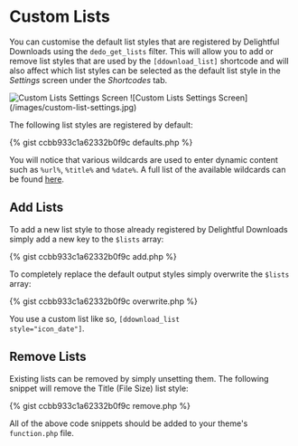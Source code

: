 # Custom Lists

You can customise the default list styles that are registered by Delightful Downloads using the <code>dedo_get_lists</code> filter. This will allow you to add or remove list styles that are used by the <code>[ddownload_list]</code> shortcode and will also affect which list styles can be selected as the default list style in the <em>Settings</em> screen under the <em>Shortcodes</em> tab.

<img src="https://delightfuldownloads.com/wp-content/uploads/2014/02/custom-list-settings.jpg" alt="Custom Lists Settings Screen" />
![Custom Lists Settings Screen](/images/custom-list-settings.jpg)

The following list styles are registered by default:

{% gist ccbb933c1a62332b0f9c defaults.php %}

You will notice that various wildcards are used to enter dynamic content such as <code>%url%</code>, <code>%title%</code> and <code>%date%</code>. A full list of the available wildcards can be found <a title="Wildcards" href="/documentation/wildcards">here</a>.

<h2>Add Lists</h2>
To add a new list style to those already registered by Delightful Downloads simply add a new key to the <code>$lists</code> array:

{% gist ccbb933c1a62332b0f9c add.php %}

To completely replace the default output styles simply overwrite the <code>$lists</code> array:

{% gist ccbb933c1a62332b0f9c overwrite.php %}

You use a custom list like so, <code>[ddownload_list style="icon_date"]</code>.

<h2>Remove Lists</h2>
Existing lists can be removed by simply unsetting them. The following snippet will remove the Title (File Size) list style:

{% gist ccbb933c1a62332b0f9c remove.php %}

All of the above code snippets should be added to your theme's <code>function.php</code> file.